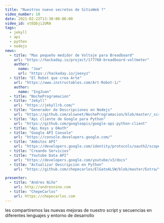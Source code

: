 ```yaml
---
title: "Nuestros nuevo secretos de SitioWeb ?"
video_number: 10
date: 2021-02-22T13:30:00-06:00
video_id: xtEQbji2URA
tags:
  - jekyll
  - api
  - python
  - nodejs
news:
  - title: "Mas pequeño medidor de Voltaje para Breadboard"
    url: "https://hackaday.io/project/177768-breadboard-voltmeter"
    author:
      name: "Joe"
      url: "https://hackaday.io/joexyz"
  - title: "El Robot que crea Arte"
    url: "https://www.instructables.com/Art-Robot-1/"
    author:
      name: "IngJuan"
  - title: "NocheProgramacion"
  - title: "Jekyll"
    url: "https://jekyllrb.com/"
  - title: "Generador de Descripciones en Nodejs"
    url: "https://github.com/alswnet/NocheProgramacion/blob/master/_scripts/generate-youtube-descriptions.js"
  - title: "Api cliente de Google para Python"
    url: "https://github.com/googleapis/google-api-python-client"
  - title: "Api Keys y OAuth"
  - title: "Google API Console"
    url: "https://console.developers.google.com/"
  - title: "Ambitos API"
    url: "https://developers.google.com/identity/protocols/oauth2/scopes"
  - title: "Creando Servicios"
  - title: "Youtube Data API"
    url: "https://developers.google.com/youtube/v3/docs"
  - title: "Actualizar Descripcion en Python"
    url: "https://github.com/chepecarlos/ElGatoALSW/blob/master/Extra/YoutubeChat.py"

presenter:
  - title: "Andres Niño"
    url: http://andresnino.com
  - title: "ChepeCarlos"
    url: https://chepecarlos.com
---
```


les compartiremos las nuevas mejoras de nuestro script y secuencias en diferentes lenguajes y entorno de desarrollo
